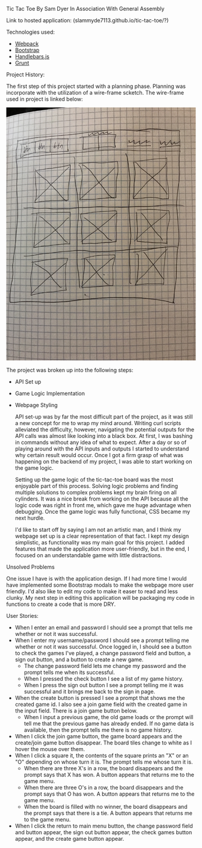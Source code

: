 Tic Tac Toe
By Sam Dyer
In Association With General Assembly

Link to hosted application:
(slammyde7113.github.io/tic-tac-toe/?)

Technologies used:

-   [Webpack](https://webpack.github.io)
-   [Bootstrap](http://getbootstrap.com)
-   [Handlebars.js](http://handlebarsjs.com)
-   [Grunt](https://gruntjs.com/)

Project History:

  The first step of this project started with a planning phase. Planning was incorporate with the utilization of a wire-frame scketch. The wire-frame used in project is linked below:

  ![alt text](IMG_0828.JPG "Picture of Project Wire-Frame")

  The project was broken up into the following steps:
- API Set up
- Game Logic Implementation
- Webpage Styling

  API set-up was by far the most difficult part of the project, as it was still a new concept for me to wrap my mind around. Writing curl scripts alleviated the difficulty, however, navigating the potential outputs for the API calls was almost like looking into a black box. At first, I was bashing in commands without any idea of what to expect. After a day or so of playing around with the API inputs and outputs I started to understand why certain result would occur. Once I got a firm grasp of what was happening on the backend of my project, I was able to start working on the game logic.

  Setting up the game logic of the tic-tac-toe board was the most enjoyable part of this process. Solving logic problems and finding multiple solutions to complex problems kept my brain firing on all cylinders. It was a nice break from working on the API because all the logic code was right in front me, which gave me huge advantage when debugging. Once the game logic was fully functional, CSS became my next hurdle.

  I'd like to start off by saying I am not an artistic man, and I think my webpage set up is a clear representation of that fact. I kept my design simplistic, as functionality was my main goal for this project. I added features that made the application more user-friendly, but in the end, I focused on an understandable game with little distractions.

Unsolved Problems

  One issue I have is with the application design. If I had more time I would have implemented some Bootstrap modals to make the webpage more user friendly. I'd also like to edit my code to make it easer to read and less clunky. My next step in editing this application will be packaging my code in functions to create a code that is more DRY.

User Stories:

- When I enter an email and password I should see a prompt that tells me whether or not it was successful.
- When I enter my username/password I should see a prompt telling me whether or not it was successful. Once logged in, I should see a button to check the games I've played, a change password field and button, a sign out button, and a button to create a new game.
  - The change password field lets me change my password and the prompt tells me when its successful.
  - When I pressed the check button I see a list of my game history.
  - When I press the sign out button I see a prompt telling me it was successful and it brings me back to the sign in page.
- When the create button is pressed I see a prompt that shows me the created game id. I also see a join game field with the created game in the input field. There is a join game button below.
  - When I input a previous game, the old game loads or the prompt will tell me that the previous game has already ended. If no game data is available, then the prompt tells me there is no game history.
- When I click the join game button, the game board appears and the create/join game button disappear. The board tiles change to white as I hover the mouse over them.
- When I click a square it, the contents of the square prints an "X" or an "O" depending on whose turn it is. The prompt tells me whose turn it is.
  - When there are three X's in a row, the board disappears and the prompt says that X has won. A button appears that returns me to the game menu.
  - When there are three O's in a row, the board disappears and the prompt says that O has won. A button appears that returns me to the game menu.
  - When the board is filled with no winner, the board disappears and the prompt says that there is a tie. A button appears that returns me to the game menu.
- When I click the return to main menu button, the change password field and button appear, the sign out button appear, the check games button appear, and the create game button appear.
